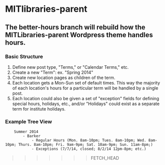 MITlibraries-parent
===================

The better-hours branch will rebuild how the MITLibraries-parent Wordpress theme handles hours.
-------------------

### Basic Structure

1. Define new post type, "Terms," or "Calendar Terms," etc.
2. Create a new "Term": ex. "Spring 2014"
3. Create new location pages as children of the term.
4. Each location gets a Mon-Sun set of default times. This way the majority of each location's hours for a particular term will be handled by a single post.
5. Each location could also be given a set of "exception" fields for defining special hours, holidays, etc., and/or "Holidays" could exist as a separate term for institute holidays.

### Example Tree View

		Summer 2014
			- Barker
				- Regular Hours (Mon. 8am-10pm; Tues. 8am-10pm; Wed. 8am-10pm; Thurs. 8am-10pm; Fri. 9am-9pm; Sat. 10am-9pm; Sun. 11am-8pm;)
				- Exceptions (7/7/14, closed; 8/2/14 12pm-8pm; etc.)
>>>>>>> FETCH_HEAD
